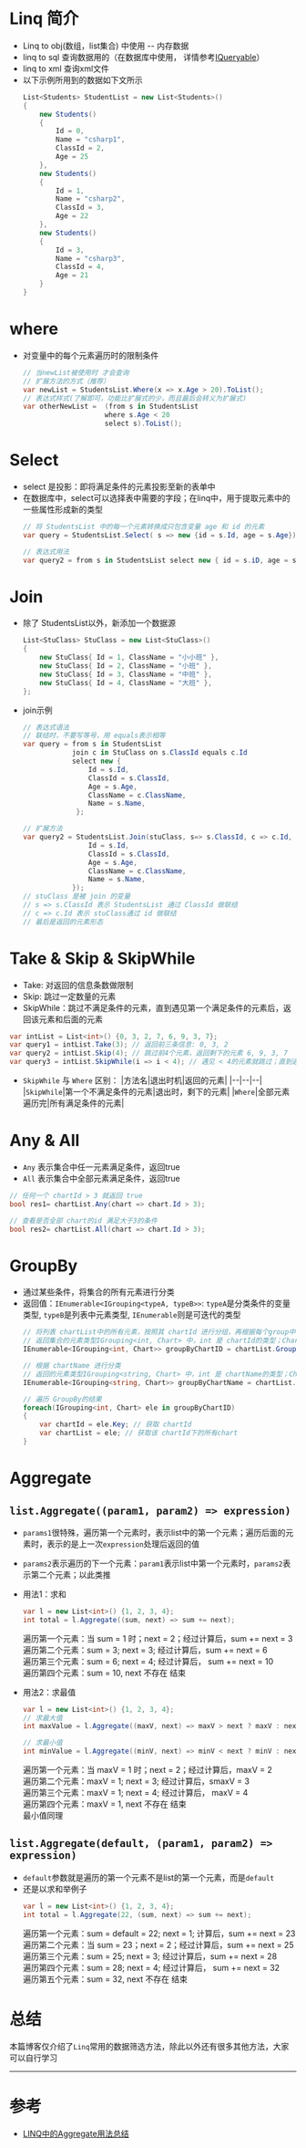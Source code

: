 
# Linq 简介
* Linq to obj(数组，list集合) 中使用  -- 内存数据
* linq to sql 查询数据用的（在数据库中使用， 详情参考[IQueryable](../CSharp_语法/CSharp_枚举.md)）
* linq to xml 查询xml文件
* 以下示例所用到的数据如下文所示
    ```csharp
    List<Students> StudentList = new List<Students>()
    {
        new Students()
        {
            Id = 0,
            Name = "csharp1",
            ClassId = 2,
            Age = 25
        },
        new Students()
        {
            Id = 1,
            Name = "csharp2",
            ClassId = 3,
            Age = 22
        },
        new Students()
        {
            Id = 3,
            Name = "csharp3",
            ClassId = 4,
            Age = 21
        }
    }

    ```

# where
* 对变量中的每个元素遍历时的限制条件
    ```csharp
    // 当newList被使用时 才会查询
    // 扩展方法的方式（推荐）
    var newList = StudentsList.Where(x => x.Age > 20).ToList();
    // 表达式样式(了解即可，功能比扩展式的少，而且最后会转义为扩展式)
    var otherNewList =  (from s in StudentsList 
                        where s.Age < 20 
                        select s).ToList();
    ```

# Select
* select 是投影：即将满足条件的元素投影至新的表单中
* 在数据库中，select可以选择表中需要的字段；在linq中，用于提取元素中的一些属性形成新的类型
    ```csharp
    // 将 StudentsList 中的每一个元素转换成只包含变量 age 和 id 的元素
    var query = StudentsList.Select( s => new {id = s.Id, age = s.Age});

    // 表达式用法
    var query2 = from s in StudentsList select new { id = s.iD, age = s.Age };
    ```

# Join
* 除了 StudentsList以外，新添加一个数据源
    ```csharp
    List<StuClass> StuClass = new List<StuClass>()
    {
        new StuClass{ Id = 1, ClassName = "小小班" },
        new StuClass{ Id = 2, ClassName = "小班" },
        new StuClass{ Id = 3, ClassName = "中班" },
        new StuClass{ Id = 4, ClassName = "大班" },
    };
    ```
* join示例
    ```csharp
    // 表达式语法
    // 联结时，不要写等号，用 equals表示相等
    var query = from s in StudentsList
                join c in StuClass on s.ClassId equals c.Id
                select new { 
                    Id = s.Id,
                    ClassId = s.ClassId,
                    Age = s.Age,
                    ClassName = c.ClassName,
                    Name = s.Name,
                 };
    
    // 扩展方法
    var query2 = StudentsList.Join(stuClass, s=> s.ClassId, c => c.Id, (s, c) => new { 
                    Id = s.Id,
                    ClassId = s.ClassId,
                    Age = s.Age,
                    ClassName = c.ClassName,
                    Name = s.Name,
                });
    // stuClass 是被 join 的变量
    // s => s.ClassId 表示 StudentsList 通过 ClassId 做联结
    // c => c.Id 表示 stuClass通过 id 做联结
    // 最后是返回的元素形态
    ```

# Take & Skip & SkipWhile
* Take: 对返回的信息条数做限制
* Skip: 跳过一定数量的元素
* SkipWhile：跳过不满足条件的元素，直到遇见第一个满足条件的元素后，返回该元素和后面的元素
```csharp
var intList = List<int>() {0, 3, 2, 7, 6, 9, 3, 7};
var query1 = intList.Take(3); // 返回前三条信息: 0, 3, 2
var query2 = intList.Skip(4); // 跳过前4个元素，返回剩下的元素 6, 9, 3, 7
var query3 = intList.SkipWhile(i => i < 4); // 遇见 < 4的元素就跳过；直到遇见第一个大于4的元素（7）时，返回该元素和剩下的元素(7,6,9,3,7)
```
* `SkipWhile` 与 `Where` 区别：
|方法名|退出时机|返回的元素|
|--|--|--|
|`SkipWhile`|第一个不满足条件的元素|退出时，剩下的元素|
|`Where`|全部元素遍历完|所有满足条件的元素|

# Any & All
* `Any` 表示集合中任一元素满足条件，返回true
* `All` 表示集合中全部元素满足条件，返回true
```csharp
// 任何一个 chartId > 3 就返回 true
bool res1= chartList.Any(chart => chart.Id > 3);

// 查看是否全部 chart的id 满足大于3的条件
bool res2= chartList.All(chart => chart.Id > 3);
```

# GroupBy
* 通过某些条件，将集合的所有元素进行分类
* 返回值：`IEnumerable<IGrouping<typeA, typeB>>`: `typeA`是分类条件的变量类型, `typeB`是列表中元素类型, `IEnumerable`则是可迭代的类型
    ```csharp
    // 将列表 chartList中的所有元素，按照其 chartId 进行分组，再根据每个group中，元素的数量进行排序
    // 返回集合的元素类型IGrouping<int, Chart> 中，int 是 chartId的类型；Chart 是chartList 元素类型
    IEnumerable<IGrouping<int, Chart>> groupByChartID = chartList.GroupBy(s => s.ChartId).OrderByDescending(s => s.Count());

    // 根据 chartName 进行分类
    // 返回的元素类型IGrouping<string, Chart> 中，int 是 chartName的类型；Chart 是chartList 元素类型
    IEnumerable<IGrouping<string, Chart>> groupByChartName = chartList.GroupBy(s => s.ChartName);

    // 遍历 GroupBy的结果
    foreach(IGrouping<int, Chart> ele in groupByChartID)
    {
        var chartId = ele.Key; // 获取 chartId
        var chartList = ele; // 获取该 chartId下的所有chart
    }
    ```


# Aggregate
## `list.Aggregate((param1, param2) => expression)`
  * `params1`很特殊，遍历第一个元素时，表示list中的第一个元素；遍历后面的元素时，表示的是上一次`expression`处理后返回的值
  * `params2`表示遍历的下一个元素：`param1`表示list中第一个元素时，`params2`表示第二个元素；以此类推
* 用法1：求和
    ```csharp
    var l = new List<int>() {1, 2, 3, 4};
    int total = l.Aggregate((sum, next) => sum += next);
    ```

    遍历第一个元素：当 sum = 1 时；next = 2；经过计算后，sum += next = 3  
    遍历第二个元素：sum = 3; next = 3; 经过计算后，sum += next = 6  
    遍历第三个元素：sum = 6; next = 4; 经过计算后， sum += next = 10  
    遍历第四个元素：sum = 10, next 不存在 结束  
 
* 用法2：求最值
    ```csharp
    var l = new List<int>() {1, 2, 3, 4};
    // 求最大值
    int maxValue = l.Aggregate((maxV, next) => maxV > next ? maxV : next);

    // 求最小值
    int minValue = l.Aggregate((minV, next) => minV < next ? minV : next);
    ```
    遍历第一个元素：当 maxV = 1 时；next = 2；经过计算后，maxV = 2  
    遍历第二个元素：maxV = 1; next = 3; 经过计算后，smaxV = 3  
    遍历第三个元素：maxV = 1; next = 4; 经过计算后， maxV = 4  
    遍历第四个元素：maxV = 1, next 不存在 结束  
    最小值同理

## `list.Aggregate(default, (param1, param2) => expression)`
* `default`参数就是遍历的第一个元素不是list的第一个元素，而是`default`
* 还是以求和举例子
    ```csharp
    var l = new List<int>() {1, 2, 3, 4};
    int total = l.Aggregate(22, (sum, next) => sum += next);
    ```
    遍历第一个元素：sum = default = 22; next = 1; 计算后，sum += next = 23  
    遍历第二个元素：当 sum = 23；next = 2；经过计算后，sum += next = 25  
    遍历第三个元素：sum = 25; next = 3; 经过计算后，sum += next = 28  
    遍历第四个元素：sum = 28; next = 4; 经过计算后， sum += next = 32  
    遍历第五个元素：sum = 32, next 不存在 结束

# 总结
本篇博客仅介绍了`Linq`常用的数据筛选方法，除此以外还有很多其他方法，大家可以自行学习

---
# 参考
* [LINQ中的Aggregate用法总结](https://www.cnblogs.com/wpflovesj/p/4997502.html)